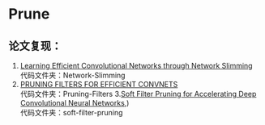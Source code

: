 # Prune
## 论文复现：
1. [Learning Efficient Convolutional Networks through Network Slimming](https://openaccess.thecvf.com/content_ICCV_2017/papers/Liu_Learning_Efficient_Convolutional_ICCV_2017_paper.pdf)  
代码文件夹：Network-Slimming
2. [PRUNING FILTERS FOR EFFICIENT CONVNETS](https://arxiv.org/pdf/1608.08710.pdf)  
代码文件夹：Pruning-Filters
3.[Soft Filter Pruning for Accelerating Deep Convolutional Neural Networks](https://arxiv.org/pdf/1808.06866.pdf),)  
代码文件夹：soft-filter-pruning

